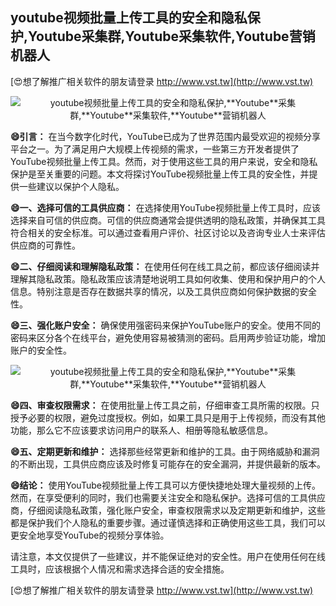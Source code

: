 ## **youtube视频批量上传工具的安全和隐私保护,**Youtube**采集群,**Youtube**采集软件,**Youtube**营销机器人**

[😍想了解推广相关软件的朋友请登录 http://www.vst.tw](http://www.vst.tw)

 <center><img src="https://vst.tw/MP4/tuiguang/png/2.png" alt="youtube视频批量上传工具的安全和隐私保护,**Youtube**采集群,**Youtube**采集软件,**Youtube**营销机器人"></center>

**😄引言：**
在当今数字化时代，YouTube已成为了世界范围内最受欢迎的视频分享平台之一。为了满足用户大规模上传视频的需求，一些第三方开发者提供了YouTube视频批量上传工具。然而，对于使用这些工具的用户来说，安全和隐私保护是至关重要的问题。本文将探讨YouTube视频批量上传工具的安全性，并提供一些建议以保护个人隐私。

**😄一、选择可信的工具供应商：**
在选择使用YouTube视频批量上传工具时，应该选择来自可信的供应商。可信的供应商通常会提供透明的隐私政策，并确保其工具符合相关的安全标准。可以通过查看用户评价、社区讨论以及咨询专业人士来评估供应商的可靠性。

**😄二、仔细阅读和理解隐私政策：**
在使用任何在线工具之前，都应该仔细阅读并理解其隐私政策。隐私政策应该清楚地说明工具如何收集、使用和保护用户的个人信息。特别注意是否存在数据共享的情况，以及工具供应商如何保护数据的安全性。

**😄三、强化账户安全：**
确保使用强密码来保护YouTube账户的安全。使用不同的密码来区分各个在线平台，避免使用容易被猜测的密码。启用两步验证功能，增加账户的安全性。

 <center><img src="https://vst.tw/MP4/tuiguang/png/3.png" alt="youtube视频批量上传工具的安全和隐私保护,**Youtube**采集群,**Youtube**采集软件,**Youtube**营销机器人"></center>

**😄四、审查权限需求：**
在使用批量上传工具之前，仔细审查工具所需的权限。只授予必要的权限，避免过度授权。例如，如果工具只是用于上传视频，而没有其他功能，那么它不应该要求访问用户的联系人、相册等隐私敏感信息。

**😄五、定期更新和维护：**
选择那些经常更新和维护的工具。由于网络威胁和漏洞的不断出现，工具供应商应该及时修复可能存在的安全漏洞，并提供最新的版本。

**😄结论：**
使用YouTube视频批量上传工具可以方便快捷地处理大量视频的上传。然而，在享受便利的同时，我们也需要关注安全和隐私保护。选择可信的工具供应商，仔细阅读隐私政策，强化账户安全，审查权限需求以及定期更新和维护，这些都是保护我们个人隐私的重要步骤。通过谨慎选择和正确使用这些工具，我们可以更安全地享受YouTube的视频分享体验。

请注意，本文仅提供了一些建议，并不能保证绝对的安全性。用户在使用任何在线工具时，应该根据个人情况和需求选择合适的安全措施。

[😍想了解推广相关软件的朋友请登录 http://www.vst.tw](http://www.vst.tw)



